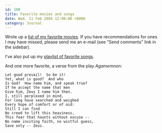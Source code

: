 ```yaml
---
id: 100
title: Favorite movies and songs
date: Wed, 11 Feb 2004 12:00:00 +0000
category: Journal
---
```


Wrote up a [list of my favorite movies](GoodMovies).  If you have recommendations for
ones I may have missed, please send me an e-mail (see "Send comments"
link in the sidebar).

I've also put up my [playlist of favorite songs](playlist).

And one more favorite, a verse from the play *Agamemnon*:

    Let good prevail!  So be it!  
    Yet, what is good?  And who  
    Is God?  How name him, and speak true?  
    If he accept the name that men  
    Give him, Zeus I name him then.  
    I, still perplexed in mind,  
    For long have searched and weighed  
    Every hope of comfort or of aid:  
    Still I can find  
    No creed to lift this heaviness,  
    This fear that haunts without excuse --  
    No name inviting faith, no wistful guess,  
    Save only -- Zeus.


